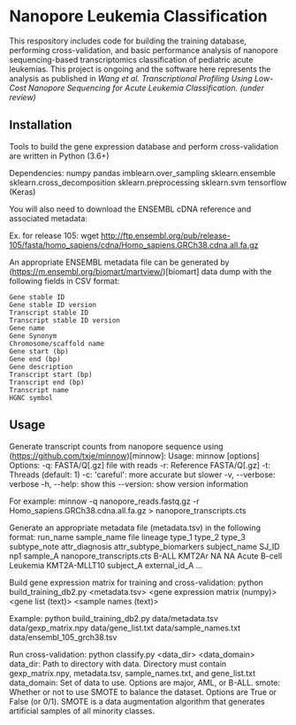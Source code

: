 Nanopore Leukemia Classification
================================

This respository includes code for building the training database, performing cross-validation, and basic performance analysis of nanopore sequencing-based transcriptomics classification of pediatric acute leukemias. This project is ongoing and the software here represents the analysis as published in *Wang et al. Transcriptional Profiling Using Low-Cost Nanopore Sequencing for Acute Leukemia Classification. (under review)*

Installation
------------

Tools to build the gene expression database and perform cross-validation are written in Python (3.6+)

Dependencies:
    numpy
    pandas
    imblearn.over\_sampling
    sklearn.ensemble
    sklearn.cross\_decomposition
    sklearn.preprocessing
    sklearn.svm
    tensorflow (Keras)

You will also need to download the ENSEMBL cDNA reference and associated metadata:

Ex. for release 105:
    wget http://ftp.ensembl.org/pub/release-105/fasta/homo_sapiens/cdna/Homo_sapiens.GRCh38.cdna.all.fa.gz

An appropriate ENSEMBL metadata file can be generated by (https://m.ensembl.org/biomart/martview/)[biomart] data dump with the following fields in CSV format:

    Gene stable ID
    Gene stable ID version
    Transcript stable ID
    Transcript stable ID version
    Gene name
    Gene Synonym
    Chromosome/scaffold name
    Gene start (bp)
    Gene end (bp)
    Gene description
    Transcript start (bp)
    Transcript end (bp)
    Transcript name
    HGNC symbol

Usage
-----

Generate transcript counts from nanopore sequence using (https://github.com/txje/minnow)[minnow]:
    Usage: minnow [options]
    Options:
      -q: FASTA/Q[.gz] file with reads
      -r: Reference FASTA/Q[.gz]
      -t: Threads (default: 1)
      -c: 'careful': more accurate but slower
      -v, --verbose: verbose
      -h, --help: show this
      --version: show version information

For example:
    minnow -q nanopore_reads.fastq.gz -r Homo_sapiens.GRCh38.cdna.all.fa.gz > nanopore_transcripts.cts

Generate an appropriate metadata file (metadata.tsv) in the following format:
    run_name	sample_name	file	lineage	type_1	type_2	type_3	subtype_note	attr_diagnosis	attr_subtype_biomarkers	subject_name	SJ_ID
    np1	sample_A	nanopore_transcripts.cts	B-ALL	KMT2Ar	NA	NA		Acute B-cell Leukemia	KMT2A-MLLT10	subject_A	external_id_A
    ...

Build gene expression matrix for training and cross-validation:
    python build_training_db2.py <metadata.tsv> <gene expression matrix (numpy)> <gene list (text)> <sample names (text)> <ENSEMBL gene data>

Example:
    python build_training_db2.py data/metadata.tsv data/gexp_matrix.npy data/gene_list.txt data/sample_names.txt data/ensembl_105_grch38.tsv

Run cross-validation:
    python classify.py <data_dir> <data_domain> <smote>
      data_dir: Path to directory with data. Directory must contain gexp_matrix.npy, metadata.tsv, sample_names.txt, and gene_list.txt
      data_domain: Set of data to use. Options are major, AML, or B-ALL.
      smote: Whether or not to use SMOTE to balance the dataset. Options are True or False (or 0/1). SMOTE is a data augmentation algorithm that generates artificial samples of all minority classes.
